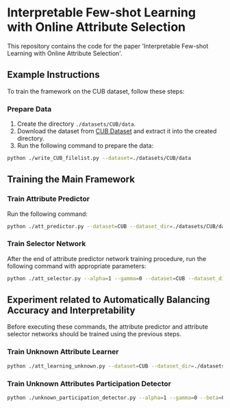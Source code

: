 # Interpretable Few-shot Learning with Online Attribute Selection

This repository contains the code for the paper 'Interpretable Few-shot Learning with Online Attribute Selection'.

## Example Instructions

To train the framework on the CUB dataset, follow these steps:

### Prepare Data

1. Create the directory `./datasets/CUB/data`.
2. Download the dataset from [CUB Dataset](https://www.vision.caltech.edu/datasets/cub_200_2011/) and extract it into the created directory.
3. Run the following command to prepare the data:

```bash
python ./write_CUB_filelist.py --dataset=./datasets/CUB/data
```

## Training the Main Framework


### Train Attribute Predictor

Run the following command:

```bash
python ./att_predictor.py --dataset=CUB --dataset_dir=./datasets/CUB/data/CUB_filelist
```

### Train Selector Network

After the end of attribute predictor network training procedure, run the following command with appropriate parameters:

```bash
python ./att_selector.py --alpha=1 --gamma=0 --dataset=CUB --dataset_dir=./datasets/CUB/data/CUB_filelist --n_support=1 --n_query=16
```

## Experiment related to Automatically Balancing Accuracy and Interpretability

Before executing these commands, the attribute predictor and attribute selector networks should be trained using the previous steps.

### Train Unknown Attribute Learner

```bash
python ./att_learning_unknown.py --dataset=CUB --dataset_dir=./datasets/CUB/data/CUB_filelist --n_support=1
```
### Train Unknown Attributes Participation Detector

```bash
python ./unknown_participation_detector.py --alpha=1 --gamma=0 --beta=0.7 --dataset=CUB --dataset_dir=./datasets/CUB/data/CUB_filelist --n_support=1 --n_query=16
```


